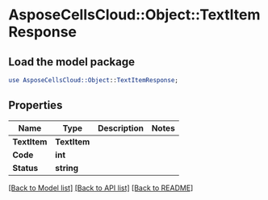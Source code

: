 # AsposeCellsCloud::Object::TextItemResponse 

## Load the model package
```perl
use AsposeCellsCloud::Object::TextItemResponse;
```

## Properties
Name | Type | Description | Notes
------------ | ------------- | ------------- | -------------
**TextItem** | **TextItem** |  |
**Code** | **int** |  |
**Status** | **string** |  |  

[[Back to Model list]](../README.md#documentation-for-models) [[Back to API list]](../README.md#documentation-for-api-endpoints) [[Back to README]](../README.md)

